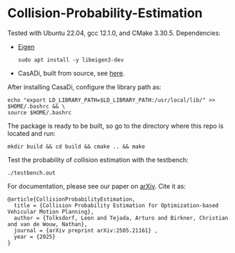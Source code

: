 # Collision-Probability-Estimation
Tested with Ubuntu 22.04, gcc 12.1.0, and CMake 3.30.5.
Dependencies:  
- [Eigen](https://eigen.tuxfamily.org/index.php?title=Main_Page)

  ```
  sudo apt install -y libeigen3-dev
  ```
- CasADi, built from source, see [here](https://github.com/casadi/casadi/wiki/InstallationLinux).  

After installing CasaDi, configure the library path as: 
```
echo "export LD_LIBRARY_PATH=$LD_LIBRARY_PATH:/usr/local/lib/" >> $HOME/.bashrc && \
source $HOME/.bashrc
```
The package is ready to be built, so go to the directory where this repo is located and run:
```
mkdir build && cd build && cmake .. && make
```
Test the probability of collision estimation with the testbench: 
```
./testbench.out
```
For documentation, please see our paper on [arXiv](https://arxiv.org/abs/2505.21161). Cite it as:

```
@article{CollisionProbabilityEstimation,
  title = {Collision Probability Estimation for Optimization-based Vehicular Motion Planning},
  author = {Tolksdorf, Leon and Tejada, Arturo and Birkner, Christian and van de Wouw, Nathan},
  journal = {arXiv preprint arXiv:2505.21161} ,
  year = {2025}
}
```
